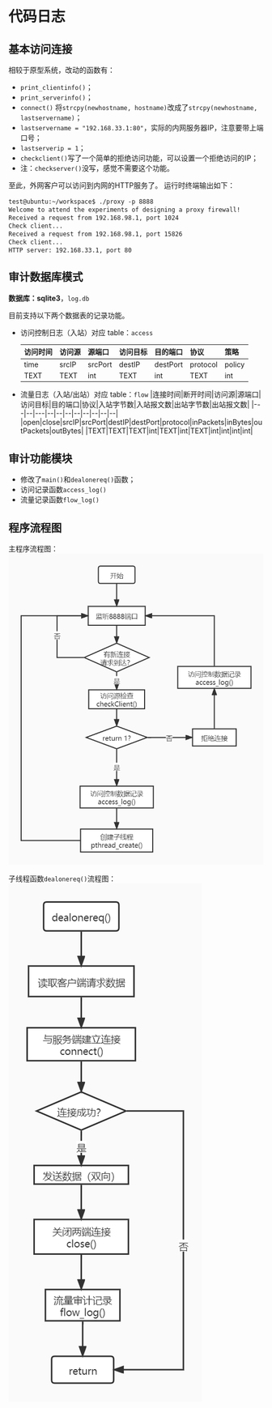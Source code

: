 # 代码日志

## 基本访问连接

相较于原型系统，改动的函数有：
- `print_clientinfo()`；
- `print_serverinfo()`；
- `connect()` 将`strcpy(newhostname, hostname)`改成了`strcpy(newhostname, lastservername)`；
- `lastservername = "192.168.33.1:80"`，实际的内网服务器IP，注意要带上端口号；
- `lastserverip = 1`；
- `checkclient()`写了一个简单的拒绝访问功能，可以设置一个拒绝访问的IP；
- 注：`checkserver()`没写，感觉不需要这个功能。

至此，外网客户可以访问到内网的HTTP服务了。
运行时终端输出如下：
```
test@ubuntu:~/workspace$ ./proxy -p 8888
Welcome to attend the experiments of designing a proxy firewall! 
Received a request from 192.168.98.1, port 1024
Check client...
Received a request from 192.168.98.1, port 15826
Check client...
HTTP server: 192.168.33.1, port 80
```

## 审计数据库模式

**数据库：sqlite3**，`log.db`

目前支持以下两个数据表的记录功能。

- 访问控制日志（入站）对应 table：`access`

  |访问时间|访问源|源端口|访问目标|目的端口|协议|策略|
  |---|--|---|--|--|--|--|
  |time|srcIP|srcPort|destIP|destPort|protocol|policy|
  |TEXT|TEXT|int|TEXT|int|TEXT|int|


- 流量日志（入站/出站）对应 table：`flow`
  |连接时间|断开时间|访问源|源端口|访问目标|目的端口|协议|入站字节数|入站报文数|出站字节数|出站报文数|
  |---|--|---|--|--|--|--|--|--|--|--|
  |open|close|srcIP|srcPort|destIP|destPort|protocol|inPackets|inBytes|outPackets|outBytes|
  |TEXT|TEXT|TEXT|int|TEXT|int|TEXT|int|int|int|int|

## 审计功能模块

- 修改了`main()`和`dealonereq()`函数；
- 访问记录函数`access_log()`
- 流量记录函数`flow_log()`

## 程序流程图

主程序流程图：
![](main.jpg)

子线程函数`dealonereq()`流程图：
![](dealonereq.jpg)